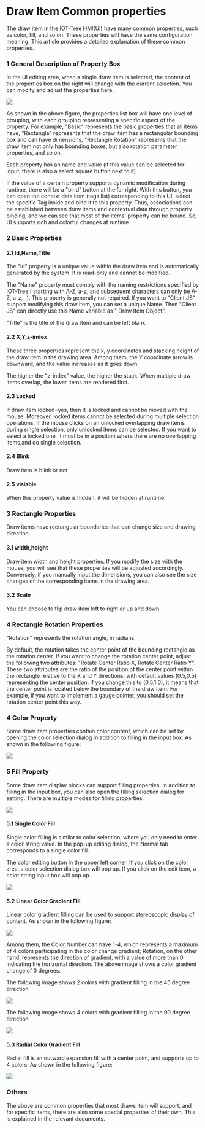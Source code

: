 Draw Item Common properties
==



The draw item in the IOT-Tree HMI(UI) have many common properties, such as color, fill, and so on. These properties will
have the same configuration meaning. This article provides a detailed explanation of these common properties.

### 1 General Description of Property Box

In the UI editing area, when a single draw item is selected, the content of the properties box on the right will change
with the current selection. You can modify and adjust the properties here.


<img src="../img/hmi/h011.png">



As shown in the above figure, the properties list box will have one level of grouping, with each grouping representing a
specific aspect of the property. For example, "Basic" represents the basic properties that all items have, "Rectangle"
represents that the draw item has a rectangular bounding box and can have dimensions, "Rectangle Rotation" represents
that the draw item not only has bounding boxes, but also rotation parameter properties, and so on.

Each property has an name and value (if this value can be selected for input, there is also a select square button next
to it).

If the value of a certain property supports dynamic modification during runtime, there will be a "bind" button at the
far right. With this button, you can open the context data item (tags list) corresponding to this UI, select the
specific Tag inside and bind it to this property. Thus, associations can be established between draw items and
contextual data through property binding, and we can see that most of the items' property can be bound. So, UI supports
rich and colorful changes at runtime.


[hmi_bind_evt]:./hmi_bind_evt.md

### 2 Basic Properties

#### 2.1 Id,Name,Title

The "Id" property is a unique value within the draw item and is automatically generated by the system. It is read-only
and cannot be modified.

The "Name" property must comply with the naming restrictions specified by IOT-Tree ( starting with A-Z, a-z, and
subsequent characters can only be A-Z, a-z, _). This property is generally not required. If you want to "Client JS"
support modifying this draw item, you can set a unique Name. Then "Client JS" can directly use this Name variable as "
Draw Item Object".

"Title" is the title of the draw item and can be left blank.

#### 2.2 X,Y,z-index

These three properties represent the x, y coordinates and stacking height of the draw item in the drawing area. Among
them, the Y coordinate arrow is downward, and the value increases as it goes down.

The higher the "z-index" value, the higher the stack. When multiple draw items overlap, the lower items are rendered
first.

#### 2.3 Locked

If draw item locked=yes, then it is locked and cannot be moved with the mouse. Moreover, locked items cannot be selected
during multiple selection operations. If the mouse clicks on an unlocked overlapping draw items during single selection,
only unlocked items can be selected. If you want to select a locked one, it must be in a position where there are no
overlapping items,and do single selection.

#### 2.4 Blink

Draw item is blink or not

#### 2.5 visiable

When this property value is hidden, it will be hidden at runtime.

### 3 Rectangle Properties

Draw items have rectangular boundaries that can change size and drawing direction

#### 3.1 width,height

Draw item width and height properties. If you modify the size with the mouse, you will see that these properties will be
adjusted accordingly. Conversely, if you manually input the dimensions, you can also see the size changes of the
corresponding items in the drawing area.

#### 3.2 Scale

You can choose to flip draw item left to right or up and down.

### 4 Rectangle Rotation Properties

"Rotation" represents the rotation angle, in radians.

By default, the rotation takes the center point of the bounding rectangle as the rotation center. If you want to change
the rotation center point, adjust the following two attributes: "Rotate Center Ratio X, Rotate Center Ratio Y". These
two attributes are the ratio of the position of the center point within the rectangle relative to the X and Y
directions, with default values (0.5,0.5) representing the center position. If you change this to (0.5,1.0), it means
that the center point is located below the boundary of the draw item. For example, if you want to implement a gauge
pointer, you should set the rotation center point this way.

### 4 Color Property

Some draw item properties contain color content, which can be set by opening the color selection dialog in addition to
filling in the input box. As shown in the following figure:


<img src="../img/hmi/h027.png">

### 5 Fill Property

Some draw item display blocks can support filling properties. In addition to filling in the input box, you can also open
the filling selection dialog for setting. There are multiple modes for filling properties:


<img src="../img/hmi/h028.png">

#### 5.1 Single Color Fill

Single color filling is similar to color selection, where you only need to enter a color string value. In the pop-up
editing dialog, the Normal tab corresponds to a single color fill.

The color editing button in the upper left corner. If you click on the color area, a color selection dialog box will pop
up. If you click on the edit icon, a color string input box will pop up.


<img src="../img/hmi/h029.png">

#### 5.2 Linear Color Gradient Fill

Linear color gradient filling can be used to support stereoscopic display of content. As shown in the following figure:


<img src="../img/hmi/h030.png">



Among them, the Color Number can have 1-4, which represents a maximum of 4 colors participating in the color change
gradient; Rotation, on the other hand, represents the direction of gradient, with a value of more than 0 indicating the
horizontal direction. The above image shows a color gradient change of 0 degrees.

The following image shows 2 colors with gradient filling in the 45 degree direction


<img src="../img/hmi/h031.png">

The following image shows 4 colors with gradient filling in the 90 degree direction

<img src="../img/hmi/h032.png">

#### 5.3 Radial Color Gradient Fill

Radial fill is an outward expansion fill with a center point, and supports up to 4 colors. As shown in the following
figure:


<img src="../img/hmi/h033.png">

### Others

The above are common properties that most draws item will support, and for specific items, there are also some special
properties of their own. This is explained in the relevant documents.

